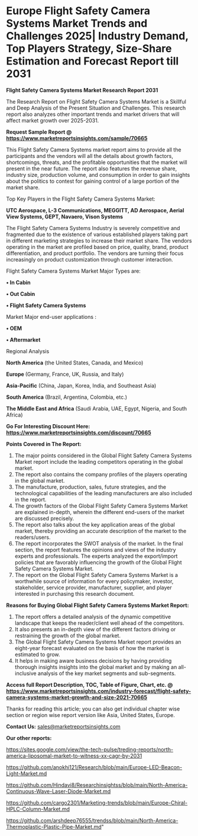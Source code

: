 # Europe Flight Safety Camera Systems Market Trends and Challenges 2025| Industry Demand, Top Players Strategy, Size-Share Estimation and Forecast Report till 2031

<strong>Flight Safety Camera Systems Market Research Report 2031</strong>

The Research Report on Flight Safety Camera Systems Market is a Skillful and Deep Analysis of the Present Situation and Challenges. This research report also analyzes other important trends and market drivers that will affect market growth over 2025-2031.

<strong>Request Sample Report @ <a href=https://www.marketreportsinsights.com/sample/70665>https://www.marketreportsinsights.com/sample/70665</a></strong>

This Flight Safety Camera Systems market report aims to provide all the participants and the vendors will all the details about growth factors, shortcomings, threats, and the profitable opportunities that the market will present in the near future. The report also features the revenue share, industry size, production volume, and consumption in order to gain insights about the politics to contest for gaining control of a large portion of the market share.

Top Key Players in the Flight Safety Camera Systems Market:

<strong>UTC Aerospace, L-3 Communications, MEGGITT, AD Aerospace, Aerial View Systems, GEPT, Navaero, Vison Systems</strong>

The Flight Safety Camera Systems Industry is severely competitive and fragmented due to the existence of various established players taking part in different marketing strategies to increase their market share. The vendors operating in the market are profiled based on price, quality, brand, product differentiation, and product portfolio. The vendors are turning their focus increasingly on product customization through customer interaction.

Flight Safety Camera Systems Market Major Types are:

<strong>• In Cabin

• Out Cabin

• Flight Safety Camera Systems</strong>

Market Major end-user applications :

<strong>• OEM

• Aftermarket</strong>

Regional Analysis

</u><strong><b>North America</b></strong> (the United States, Canada, and Mexico)

<strong><b>Europe </b></strong>(Germany, France, UK, Russia, and Italy)

<strong><b>Asia-Pacific</b></strong> (China, Japan, Korea, India, and Southeast Asia)

<strong><b>South America</b></strong> (Brazil, Argentina, Colombia, etc.)

<strong><b>The Middle East and Africa</b></strong> (Saudi Arabia, UAE, Egypt, Nigeria, and South Africa)

<strong>Go For Interesting Discount Here: <a href=https://www.marketreportsinsights.com/discount/70665>https://www.marketreportsinsights.com/discount/70665</a></strong>

<strong>Points Covered in The Report:</strong>
<ol>
  <li>The major points considered in the Global Flight Safety Camera Systems Market report include the leading competitors operating in the global market.</li>
  <li>The report also contains the company profiles of the players operating in the global market.</li>
  <li>The manufacture, production, sales, future strategies, and the technological capabilities of the leading manufacturers are also included in the report.</li>
  <li>The growth factors of the Global Flight Safety Camera Systems Market are explained in-depth, wherein the different end-users of the market are discussed precisely.</li>
  <li>The report also talks about the key application areas of the global market, thereby providing an accurate description of the market to the readers/users.</li>
  <li>The report incorporates the SWOT analysis of the market. In the final section, the report features the opinions and views of the industry experts and professionals. The experts analyzed the export/import policies that are favorably influencing the growth of the Global Flight Safety Camera Systems Market.</li>
  <li>The report on the Global Flight Safety Camera Systems Market is a worthwhile source of information for every policymaker, investor, stakeholder, service provider, manufacturer, supplier, and player interested in purchasing this research document.</li>
</ol>
<strong>Reasons for Buying Global Flight Safety Camera Systems Market Report:</strong>

<ol>
  <li>The report offers a detailed analysis of the dynamic competitive landscape that keeps the reader/client well ahead of the competitors.</li>
  <li>It also presents an in-depth view of the different factors driving or restraining the growth of the global market.</li>
  <li>The Global Flight Safety Camera Systems Market report provides an eight-year forecast evaluated on the basis of how the market is estimated to grow.</li>
  <li>It helps in making aware business decisions by having providing thorough insights insights into the global market and by making an all-inclusive analysis of the key market segments and sub-segments.</li>
</ol>
<strong>Access full Report Description, TOC, Table of Figure, Chart, etc. @ <a href=https://www.marketreportsinsights.com/industry-forecast/flight-safety-camera-systems-market-growth-and-size-2021-70665>https://www.marketreportsinsights.com/industry-forecast/flight-safety-camera-systems-market-growth-and-size-2021-70665</a></strong>


Thanks for reading this article; you can also get individual chapter wise section or region wise report version like Asia, United States, Europe.

<strong>Contact Us:</strong>
sales@marketreportsinsights.com

<strong>Our other reports:</strong>

<a href=https://sites.google.com/view/the-tech-pulse/treding-reports/north-america-liposomal-market-to-witness-xx-cagr-by-2031>https://sites.google.com/view/the-tech-pulse/treding-reports/north-america-liposomal-market-to-witness-xx-cagr-by-2031</a>

<a href=https://github.com/anokhi121/Research/blob/main/Europe-LED-Beacon-Light-Market.md>https://github.com/anokhi121/Research/blob/main/Europe-LED-Beacon-Light-Market.md</a>

<a href=https://github.com/Hindavi8/Researchinsightss/blob/main/North-America-Continuous-Wave-Laser-Diode-Market.md>https://github.com/Hindavi8/Researchinsightss/blob/main/North-America-Continuous-Wave-Laser-Diode-Market.md</a>

<a href=https://github.com/cargo2301/Marketing-trends/blob/main/Europe-Chiral-HPLC-Column-Market.md>https://github.com/cargo2301/Marketing-trends/blob/main/Europe-Chiral-HPLC-Column-Market.md</a>

<a href=https://github.com/arshdeep76555/trendss/blob/main/North-America-Thermoplastic-Plastic-Pipe-Market.md>https://github.com/arshdeep76555/trendss/blob/main/North-America-Thermoplastic-Plastic-Pipe-Market.md</a>"
